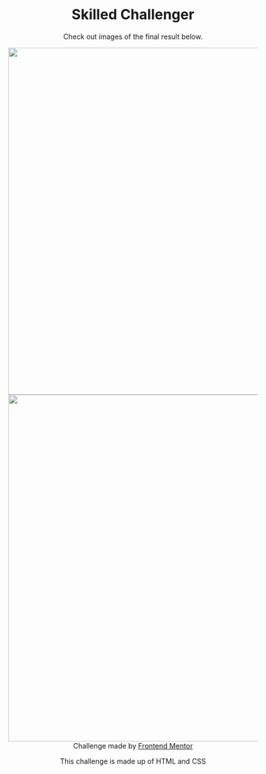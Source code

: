 <h1 align="center"> Skilled Challenger </h1>

<p align="center"> Check out images of the final result below. </p>

<div align="center">
  <img src="https://user-images.githubusercontent.com/98968823/172031352-a56d9adc-7dcd-461c-90ac-f673020cccf7.png" width="700px" />
  <img src="https://user-images.githubusercontent.com/98968823/172031416-ead7c71a-5e05-4e9d-8de3-65207095ac0e.png" width="700px" />
  </div>
<div align="center">
  Challenge made by <a href="https://www.frontendmentor.io/hiring"> Frontend Mentor</a>
  <p> This challenge is made up of HTML and CSS </p>
  </div>
  
